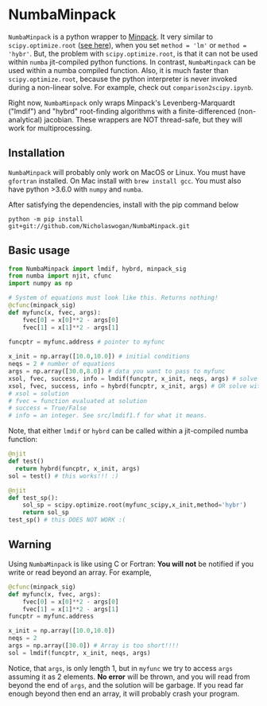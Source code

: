 # NumbaMinpack

`NumbaMinpack` is a python wrapper to [Minpack](https://en.wikipedia.org/wiki/MINPACK). It very similar to `scipy.optimize.root` ([see here](https://docs.scipy.org/doc/scipy/reference/generated/scipy.optimize.root.html)), when you set `method = 'lm'` or `method = 'hybr'`. But, the problem with `scipy.optimize.root`, is that it can not be used within `numba` jit-compiled python functions. In contrast, `NumbaMinpack` can be used within a numba compiled function. Also, it is much faster than `scipy.optimize.root`, because the python interpreter is never invoked during a non-linear solve. For example, check out `comparison2scipy.ipynb`.

Right now, `NumbaMinpack` only wraps Minpack's Levenberg-Marquardt ("lmdif") and "hybrd" root-finding algorithms with a finite-differenced (non-analytical) jacobian. These wrappers are NOT thread-safe, but they will work for multiprocessing.

## Installation
`NumbaMinpack` will probably only work on MacOS or Linux. You must have `gfortran` installed. On Mac install with `brew install gcc`. You must also have python >3.6.0 with `numpy` and `numba`.

After satisfying the dependencies, install with the pip command below

```
python -m pip install git+git://github.com/Nicholaswogan/NumbaMinpack.git
```

## Basic usage

```python
from NumbaMinpack import lmdif, hybrd, minpack_sig
from numba import njit, cfunc
import numpy as np

# System of equations must look like this. Returns nothing!
@cfunc(minpack_sig)
def myfunc(x, fvec, args):
    fvec[0] = x[0]**2 - args[0]
    fvec[1] = x[1]**2 - args[1]
    
funcptr = myfunc.address # pointer to myfunc

x_init = np.array([10.0,10.0]) # initial conditions
neqs = 2 # number of equations
args = np.array([30.0,8.0]) # data you want to pass to myfunc
xsol, fvec, success, info = lmdif(funcptr, x_init, neqs, args) # solve with lmdif
xsol, fvec, success, info = hybrd(funcptr, x_init, args) # OR solve with hybrd
# xsol = solution
# fvec = function evaluated at solution
# success = True/False
# info = an integer. See src/lmdif1.f for what it means.
```

Note, that either `lmdif` or `hybrd` can be called within a jit-compiled numba function:
```python
@njit
def test()
  return hybrd(funcptr, x_init, args)
sol = test() # this works!!! :)

@njit
def test_sp():
    sol_sp = scipy.optimize.root(myfunc_scipy,x_init,method='hybr')
    return sol_sp
test_sp() # this DOES NOT WORK :(
```

## Warning

Using `NumbaMinpack` is like using C or Fortran: **You will not** be notified if you write or read beyond an array. For example,

```python
@cfunc(minpack_sig)
def myfunc(x, fvec, args):
    fvec[0] = x[0]**2 - args[0]
    fvec[1] = x[1]**2 - args[1]
funcptr = myfunc.address

x_init = np.array([10.0,10.0])
neqs = 2 
args = np.array([30.0]) # Array is too short!!!! 
sol = lmdif(funcptr, x_init, neqs, args) 
```

Notice, that `args`, is only length 1, but in `myfunc` we try to access `args` assuming it as 2 elements. **No error** will be thrown, and you will read from beyond the end of `args`, and the solution will be garbage. If you read far enough beyond then end an array, it will probably crash your program.

